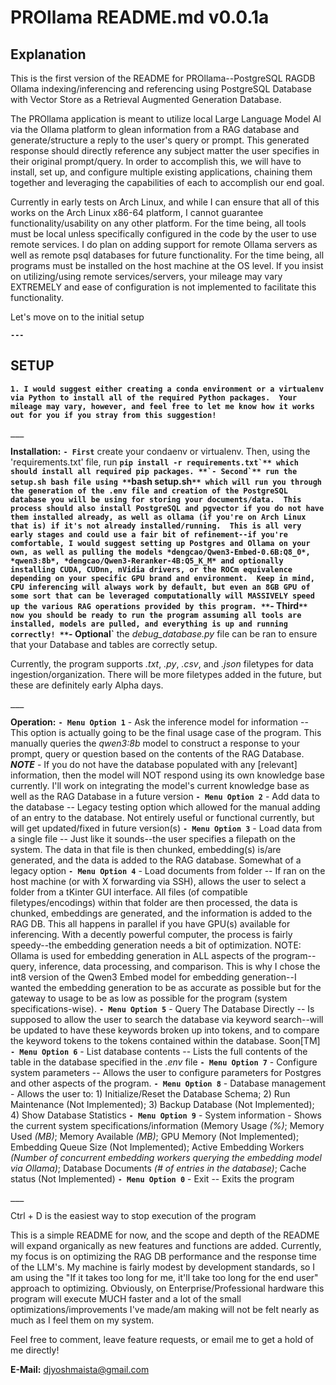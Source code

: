 # PROllama README.md v0.0.1a

## Explanation
This is the first version of the README for PROllama--PostgreSQL RAGDB Ollama indexing/inferencing and referencing using PostgreSQL Database with Vector Store as a Retrieval Augmented Generation Database.

The PROllama application is meant to utilize local Large Language Model AI via the Ollama platform to glean information from a RAG database and generate/structure a reply to the user's query or prompt.  This generated response should directly reference any subject matter the user specifies in their original prompt/query.  In order to accomplish this, we will have to install, set up, and configure multiple existing applications, chaining them together and leveraging the capabilities of each to accomplish our end goal.

Currently in early tests on Arch Linux, and while I can ensure that all of this works on the Arch Linux x86-64 platform, I cannot guarantee functionality/usability on any other platform.  For the time being, all tools must be local unless specifically configured in the code by the user to use remote services.  I do plan on adding support for remote Ollama servers as well as remote psql databases for future functionality.  For the time being, all programs must be installed on the host machine at the OS level.  If you insist on utilizing/using remote services/servers, your mileage may vary EXTREMELY and ease of configuration is not implemented to facilitate this functionality.

Let's move on to the initial setup

**`---`**

## SETUP

**`1. I would suggest either creating a conda environment or a virtualenv via Python to install all of the required Python packages.  Your mileage may vary, however, and feel free to let me know how it works out for you if you stray from this suggestion!`**

**`___`**

**Installation:**
**`- First`** create your condaenv or virtualenv.  Then, using the 'requirements.txt' file, run **``pip install -r requirements.txt`** which should install all required pip packages.
**`- Second`** run the setup.sh bash file using **``bash setup.sh`** which will run you through the generation of the .env file and creation of the PostgreSQL database you will be using for storing your documents/data.  This process should also install PostgreSQL and pgvector if you do not have them installed already, as well as ollama (if you're on Arch Linux that is) if it's not already installed/running.  This is all very early stages and could use a fair bit of refinement--if you're comfortable, I would suggest setting up Postgres and Ollama on your own, as well as pulling the models *dengcao/Qwen3-Embed-0.6B:Q8_0*, *qwen3:8b*, *dengcao/Qwen3-Reranker-4B:Q5_K_M* and optionally installing CUDA, CUDnn, nVidia drivers, or the ROCm equivalence depending on your specific GPU brand and environment.  Keep in mind, CPU inferencing will always work by default, but even an 8GB GPU of some sort that can be leveraged computationally will MASSIVELY speed up the various RAG operations provided by this program.
**`- Third`** now you should be ready to run the program assuming all tools are installed, models are pulled, and everything is up and running correctly!
**`- Optional`** the *debug_database.py* file can be ran to ensure that your Database and tables are correctly setup.

Currently, the program supports *.txt*, *.py*, *.csv*, and *.json* filetypes for data ingestion/organization.  There will be more filetypes added in the future, but these are definitely early Alpha days.

**`___`**

**Operation:**
**`- Menu Option 1`** - Ask the inference model for information -- This option is actually going to be the final usage case of the program.  This manually queries the *qwen3:8b* model to construct a response to your prompt, query or question based on the contents of the RAG Database.  ***NOTE*** - If you do not have the database populated with any [relevant] information, then the model will NOT respond using its own knowledge base currently.  I'll work on integrating the model's current knowledge base as well as the RAG Database in a future version
**`- Menu Option 2`** - Add data to the database -- Legacy testing option which allowed for the manual adding of an entry to the database.  Not entirely useful or functional currently, but will get updated/fixed in future version(s)
**`- Menu Option 3`** - Load data from a single file -- Just like it sounds--the user specifies a filepath on the system.  The data in that file is then chunked, embedding(s) is/are generated, and the data is added to the RAG database.  Somewhat of a legacy option
**`- Menu Option 4`** - Load documents from folder -- If ran on the host machine (or with X forwarding via SSH), allows the user to select a folder from a tKinter GUI interface.  All files (of compatible filetypes/encodings) within that folder are then processed, the data is chunked, embeddings are generated, and the information is added to the RAG DB.  This all happens in parallel if you have GPU(s) available for inferencing.  With a decently powerful computer, the process is fairly speedy--the embedding generation needs a bit of optimization.  NOTE: Ollama is used for embedding generation in ALL aspects of the program--query, inference, data processing, and comparison.  This is why I chose the int8 version of the Qwen3 Embed model for embedding generation--I wanted the embedding generation to be as accurate as possible but for the gateway to usage to be as low as possible for the program (system specifications-wise).
**`- Menu Option 5`** - Query The Database Directly -- Is supposed to allow the user to search the database via keyword search--will be updated to have these keywords broken up into tokens, and to compare the keyword tokens to the tokens contained within the database.  Soon[TM]
**`- Menu Option 6`** - List database contents -- Lists the full contents of the table in the database specified in the *.env* file
**`- Menu Option 7`** - Configure system parameters -- Allows the user to configure parameters for Postgres and other aspects of the program.
**`- Menu Option 8`** - Database management - Allows the user to: 1) Initialize/Reset the Database Schema; 2) Run Maintenance (Not Implemented); 3) Backup Database (Not Implemented); 4) Show Database Statistics
**`- Menu Option 9`** - System information - Shows the current system specifications/information (Memory Usage *(%)*; Memory Used *(MB)*; Memory Available *(MB)*; GPU Memory (Not Implemented); Embedding Queue Size (Not Implemented); Active Embedding Workers *(Number of concurrent embedding workers querying the embedding model via Ollama)*; Database Documents *(# of entries in the database)*; Cache status (Not Implemented)
**`- Menu Option 0`** - Exit -- Exits the program

**`___`**

Ctrl + D is the easiest way to stop execution of the program

This is a simple README for now, and the scope and depth of the README will expand organically as new features and functions are added.  Currently, my focus is on optimizing the RAG DB performance and the response time of the LLM's.  My machine is fairly modest by development standards, so I am using the "If it takes too long for me, it'll take too long for the end user" approach to optimizing.  Obviously, on Enterprise/Professional hardware this program will execute MUCH faster and a lot of the small optimizations/improvements I've made/am making will not be felt nearly as much as I feel them on my system.

Feel free to comment, leave feature requests, or email me to get a hold of me directly!

**E-Mail:** djyoshmaista@gmail.com